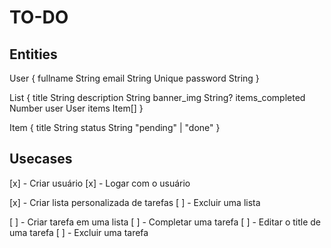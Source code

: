 # TO-DO

## Entities

User {
  fullname    String
  email       String Unique
  password    String
}

List {
  title               String
  description         String
  banner_img          String?
  items_completed     Number
  user                User
  items               Item[]
}

Item {
  title   String
  status  String "pending" | "done"
}

## Usecases

[x] - Criar usuário
[x] - Logar com o usuário

[x] - Criar lista personalizada de tarefas
[ ] - Excluir uma lista

[ ] - Criar tarefa em uma lista
[ ] - Completar uma tarefa
[ ] - Editar o title de uma tarefa
[ ] - Excluir uma tarefa